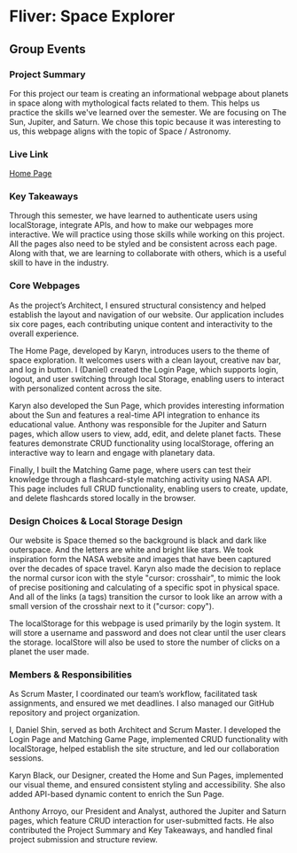 # Fliver: Space Explorer

## Group Events

### Project Summary

For this project our team is creating an informational webpage about planets in space along with mythological facts related to them. This helps us practice the skills we've learned over the semester. We are focusing on The Sun, Jupiter, and Saturn. We chose this topic because it was interesting to us, this webpage aligns with the topic of Space / Astronomy.

### Live Link

[Home Page](https://wowowo1791.github.io/group/website/index.html)

### Key Takeaways

Through this semester, we have learned to authenticate users using localStorage, integrate APIs, and how to make our webpages more interactive. We will practice using those skills while working on this project. All the pages also need to be styled and be consistent across each page. Along with that, we are learning to collaborate with others, which is a useful skill to have in the industry.

### Core Webpages

As the project’s Architect, I ensured structural consistency and helped establish the layout and navigation of our website. Our application includes six core pages, each contributing unique content and interactivity to the overall experience.

The Home Page, developed by Karyn, introduces users to the theme of space exploration. It welcomes users with a clean layout, creative nav bar, and log in button. I (Daniel) created the Login Page, which supports login, logout, and user switching through local Storage, enabling users to interact with personalized content across the site.

Karyn also developed the Sun Page, which provides interesting information about the Sun and features a real-time API integration to enhance its educational value. Anthony was responsible for the Jupiter and Saturn pages, which allow users to view, add, edit, and delete planet facts. These features demonstrate CRUD functionality using localStorage, offering an interactive way to learn and engage with planetary data.

Finally, I built the Matching Game page, where users can test their knowledge through a flashcard-style matching activity using NASA API. This page includes full CRUD functionality, enabling users to create, update, and delete flashcards stored locally in the browser.

### Design Choices & Local Storage Design

Our website is Space themed so the background is black and dark like outerspace. And the letters are white and bright like stars. We took inspiration form the NASA website and images that have been captured over the decades of space travel. Karyn also made the decision to replace the normal cursor icon with the style "cursor: crosshair", to mimic the look of precise positioning and calculating of a specific spot in physical space. And all of the links (a tags) transition the cursor to look like an arrow with a small version of the crosshair next to it ("cursor: copy").

The localStorage for this webpage is used primarily by the login system. It will store a username and password and does not clear until the user clears the storage. localStore will also be used to store the number of clicks on a planet the user made.

### Members & Responsibilities

As Scrum Master, I coordinated our team’s workflow, facilitated task assignments, and ensured we met deadlines. I also managed our GitHub repository and project organization.

I, Daniel Shin, served as both Architect and Scrum Master. I developed the Login Page and Matching Game Page, implemented CRUD functionality with localStorage, helped establish the site structure, and led our collaboration sessions.

Karyn Black, our Designer, created the Home and Sun Pages, implemented our visual theme, and ensured consistent styling and accessibility. She also added API-based dynamic content to enrich the Sun Page.

Anthony Arroyo, our President and Analyst, authored the Jupiter and Saturn pages, which feature CRUD interaction for user-submitted facts. He also contributed the Project Summary and Key Takeaways, and handled final project submission and structure review.
